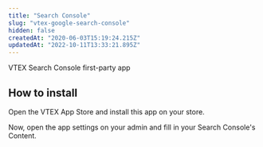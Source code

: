 ```yaml
---
title: "Search Console"
slug: "vtex-google-search-console"
hidden: false
createdAt: "2020-06-03T15:19:24.215Z"
updatedAt: "2022-10-11T13:33:21.895Z"
---
```

VTEX Search Console first-party app

## How to install

Open the VTEX App Store and install this app on your store.

Now, open the app settings on your admin and fill in your Search Console's Content.